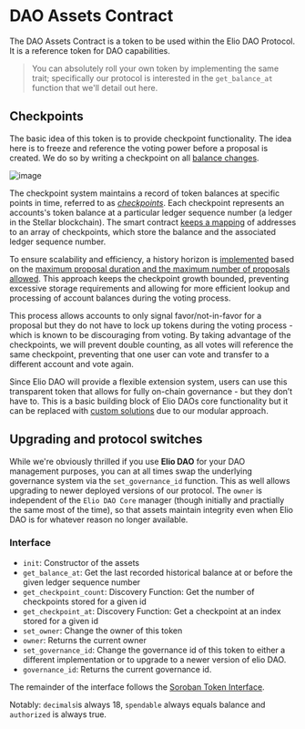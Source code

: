 # DAO Assets Contract
The DAO Assets Contract is a token to be used within the Elio DAO Protocol. It is a reference token for DAO capabilities.

> You can absolutely roll your own token by implementing the same trait; specifically our protocol is interested in the `get_balance_at` function that we'll detail out here.

## Checkpoints
The basic idea of this token is to provide checkpoint functionality. The idea here is to freeze and reference the voting power before a proposal is created. We do so by writing a checkpoint on all [balance changes](https://github.com/deep-ink-ventures/elio-dao-protocol/blob/main/contracts/assets/src/types.rs#L178).

![image](https://github.com/deep-ink-ventures/elio-dao-protocol/assets/120174523/c72cbc3e-a992-4adc-8e8f-e36e49a085a7)

The checkpoint system maintains a record of token balances at specific points in time, referred to as [*checkpoints*](https://github.com/deep-ink-ventures/elio-dao-protocol/blob/main/contracts/assets/src/types.rs#L31-L36). Each checkpoint represents an accounts's token balance at a particular ledger sequence number (a ledger in the Stellar blockchain). The smart contract [keeps a mapping](https://github.com/deep-ink-ventures/elio-dao-protocol/blob/main/contracts/assets/src/types.rs#L28) of addresses to an array of checkpoints, which store the balance and the associated ledger sequence number.

To ensure scalability and efficiency, a history horizon is [implemented](https://github.com/deep-ink-ventures/elio-dao-protocol/blob/main/contracts/assets/src/types.rs#L89) based on the [maximum proposal duration and the maximum number of proposals allowed](https://github.com/deep-ink-ventures/elio-dao-protocol/blob/main/contracts/votes/src/types.rs#L25-L43). This approach keeps the checkpoint growth bounded, preventing excessive storage requirements and allowing for more efficient lookup and processing of account balances during the voting process.

This process allows accounts to only signal favor/not-in-favor for a proposal but they do not have to lock up tokens during the voting process - which is known to be discouraging from voting. By taking advantage of the checkpoints, we will prevent double counting, as all votes will reference the same checkpoint, preventing that one user can vote and transfer to a different account and vote again.

Since Elio DAO will provide a flexible extension system, users can use this transparent token that allows for fully on-chain governance - but they don’t have to. This is a basic building block of Elio DAOs core functionality but it can be replaced with [custom solutions](https://github.com/deep-ink-ventures/elio-dao-protocol/blob/main/contracts/core/src/lib.rs#L57-L59) due to our modular approach.

## Upgrading and protocol switches
While we're obviously thrilled if you use **Elio DAO** for your DAO management purposes, you can at all times swap the underlying governance system via the `set_governance_id` function. This as well allows upgrading to newer deployed versions of our protocol. The `owner` is independent of the `Elio DAO Core` manager (though initially and practially the same most of the time), so that assets maintain integrity even when Elio DAO is for whatever reason no longer available.

### Interface
- `init`: Constructor of the assets
- `get_balance_at`: Get the last recorded historical balance at or before the given ledger sequence number
- `get_checkpoint_count`: Discovery Function: Get the number of checkpoints stored for a given id
- `get_checkpoint_at`: Discovery Function: Get a checkpoint at an index stored for a given id
- `set_owner`: Change the owner of this token
- `owner`: Returns the current owner
- `set_governance_id`: Change the governance id of this token to either a different implementation or to upgrade to a newer version of elio DAO.
- `governance_id`: Returns the current governance id.

The remainder of the interface follows the [Soroban Token Interface](https://soroban.stellar.org/docs/reference/interfaces/token-interface).

Notably: `decimals`is always 18, `spendable` always equals balance and `authorized` is always true.
